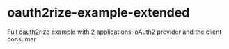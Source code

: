 oauth2rize-example-extended
===========================

Full oauth2rize example with 2 applications: oAuth2 provider and the client consumer
